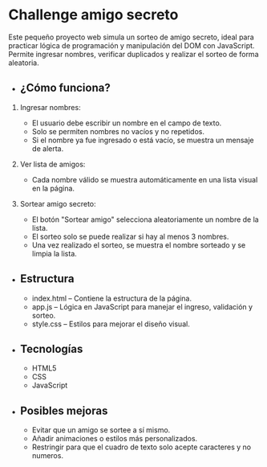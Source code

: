 <h1>Challenge amigo secreto</h1>

Este pequeño proyecto web simula un sorteo de amigo secreto, ideal para practicar lógica de programación y manipulación del DOM con JavaScript. Permite ingresar nombres, verificar duplicados y realizar el sorteo de forma aleatoria.

- <h2>¿Cómo funciona?</h2>

1. Ingresar nombres:  
   - El usuario debe escribir un nombre en el campo de texto.  
   - Solo se permiten nombres no vacíos y no repetidos.  
   - Si el nombre ya fue ingresado o está vacío, se muestra un mensaje de alerta.

2. Ver lista de amigos:  
   - Cada nombre válido se muestra automáticamente en una lista visual en la página.

3. Sortear amigo secreto:  
   - El botón "Sortear amigo" selecciona aleatoriamente un nombre de la lista.  
   - El sorteo solo se puede realizar si hay al menos 3 nombres.  
   - Una vez realizado el sorteo, se muestra el nombre sorteado y se limpia la lista.

- <h2>Estructura</h2>

  - index.html – Contiene la estructura de la página.
  - app.js – Lógica en JavaScript para manejar el ingreso, validación y sorteo.
  - style.css – Estilos para mejorar el diseño visual.

- <h2>Tecnologías</h2>

  - HTML5
  - CSS
  - JavaScript

- <h2>Posibles mejoras</h2>

  - Evitar que un amigo se sortee a sí mismo.
  - Añadir animaciones o estilos más personalizados.
  - Restringir para que el cuadro de texto solo acepte caracteres y no numeros.

